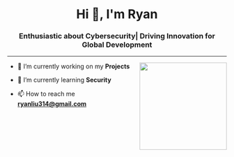 <h1 align="center">Hi 👋, I'm Ryan</h1>
<h3 align="center">Enthusiastic about Cybersecurity| Driving Innovation for Global Development</h3>
<hr>
<img align="right" width ="200" src="https://myhomelab.gr/assets/profile-placeholder.gif">
  
- 🔭 I’m currently working on my **Projects**

- 🌱 I’m currently learning **Security**

- 📫 How to reach me **ryanliu314@gmail.com**

<br>
<p align="left">
</p>

